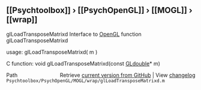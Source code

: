 ## [[Psychtoolbox]] &#8250; [[PsychOpenGL]] &#8250; [[MOGL]] &#8250; [[wrap]]

glLoadTransposeMatrixd  Interface to [OpenGL](OpenGL) function glLoadTransposeMatrixd  
  
usage:  glLoadTransposeMatrixd( m )  
  
C function:  void glLoadTransposeMatrixd(const [GLdouble](GLdouble)\* m)  




<div class="code_header" style="text-align:right;">
  <span style="float:left;">Path&nbsp;&nbsp;</span> <span class="counter">Retrieve <a href=
  "https://raw.github.com/Psychtoolbox-3/Psychtoolbox-3/beta/Psychtoolbox/PsychOpenGL/MOGL/wrap/glLoadTransposeMatrixd.m">current version from GitHub</a> | View <a href=
  "https://github.com/Psychtoolbox-3/Psychtoolbox-3/commits/beta/Psychtoolbox/PsychOpenGL/MOGL/wrap/glLoadTransposeMatrixd.m">changelog</a></span>
</div>
<div class="code">
  <code>Psychtoolbox/PsychOpenGL/MOGL/wrap/glLoadTransposeMatrixd.m</code>
</div>


